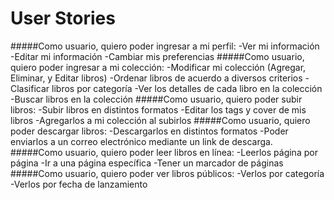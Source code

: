 # User Stories

#####Como usuario, quiero poder ingresar a mi perfil:
	-Ver mi información
	-Editar mi información
	-Cambiar mis preferencias
#####Como usuario, quiero poder ingresar a mi colección:
	-Modificar mi colección (Agregar, Eliminar, y Editar libros)
	-Ordenar libros de acuerdo a diversos criterios
	-Clasificar libros por categoría
	-Ver los detalles de cada libro en la colección
	-Buscar libros en la colección
#####Como usuario, quiero poder subir libros:
	-Subir libros en distintos formatos
	-Editar los tags y cover de mis libros
	-Agregarlos a mi colección al subirlos
#####Como usuario, quiero poder descargar libros:
	-Descargarlos en distintos formatos
	-Poder enviarlos a un correo electrónico mediante un link de descarga.
#####Como usuario, quiero poder leer libros en línea:
  	-Leerlos página por página
  	-Ir a una página específica
  	-Tener un marcador de páginas
#####Como usuario, quiero poder ver libros públicos:
  	-Verlos por categoría
  	-Verlos por fecha de lanzamiento
